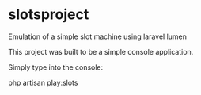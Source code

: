 # slotsproject
Emulation of a simple slot machine using laravel lumen

This project was built to be a simple console application.

Simply type into the console: 

php artisan play:slots
